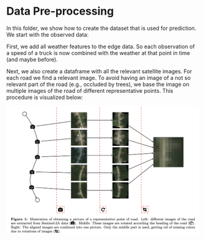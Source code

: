 # Data Pre-processing

In this folder, we show how to create the dataset that is used for prediction. We start with the observed data:




First, we add all weather features to the edge data. So each observation of a speed of a truck is now combined with the weather at that point in time (and maybe before). 

Next, we also create a dataframe with all the relevant satellite images. For each road we find a relevant image. To avoid having an image of a not so relevant part of the road (e.g., occluded by trees), we base the image on multiple images of the road of different representative points. This procedure is visualized below:

<img src="readmefigures/representative_points_satellite_image.png" width="800">




